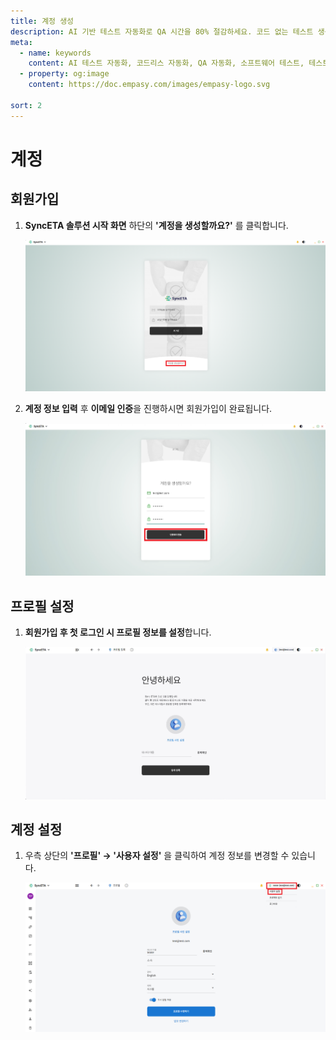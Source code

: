 ```yaml
---
title: 계정 생성
description: AI 기반 테스트 자동화로 QA 시간을 80% 절감하세요. 코드 없는 테스트 생성, 자연어 시나리오 작성, 다양한 플랫폼 지원으로 QA의 새로운 기준을 제시합니다.
meta:
  - name: keywords
    content: AI 테스트 자동화, 코드리스 자동화, QA 자동화, 소프트웨어 테스트, 테스트 시나리오 생성, 코드리스 테스트, 자연어 테스트, 테스트 자동화 도구, 테스트 자동화 플랫폼, 테스트 효율화, Playwright , Selenium , QAOps, TestOps, Shift-Left 테스트, Shift‑Right 테스트
  - property: og:image
    content: https://doc.empasy.com/images/empasy-logo.svg

sort: 2
---
```


# 계정

## 회원가입

1. **SyncETA 솔루션 시작 화면** 하단의 **'계정을 생성할까요?'** 를 클릭합니다.

   ![계정 생성하기 클릭](./image/account/1click_join.png)

2. **계정 정보 입력** 후 **이메일 인증**을 진행하시면 회원가입이 완료됩니다.

   ![이메일 인증 보내기](./image/account/2send_auth.png)

## 프로필 설정

1. **회원가입 후 첫 로그인 시 프로필 정보를 설정**합니다.

   ![프로필 설정](./image/account/3set_profile.png)

## 계정 설정

1. 우측 상단의 **'프로필' → '사용자 설정'** 을 클릭하여 계정 정보를 변경할 수 있습니다.

   ![계정 정보 변경](./image/account/4edit_profile.png)
